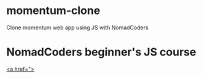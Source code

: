 # momentum-clone
 Clone momentum web app using JS with NomadCoders

# NomadCoders beginner's JS course
 [<a href=">](https://academy.nomadcoders.co/p/javascript-basics-for-absolute-beginners-kr)